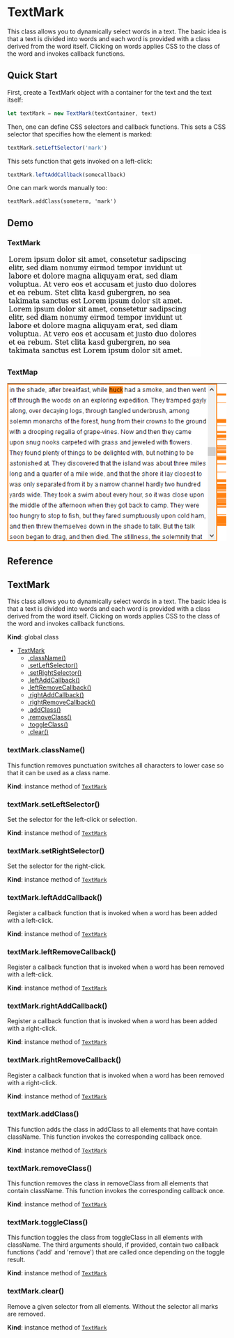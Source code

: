 # TextMark
This class allows you to dynamically select words in a text. The basic idea
is that a text is divided into words and each word is provided with a class
derived from the word itself. Clicking on words applies CSS to the class of
the word and invokes callback functions.
## Quick Start
First, create a TextMark object with a container for the text and the text
itself:
```javascript
let textMark = new TextMark(textContainer, text)
```
Then, one can define CSS selectors and callback functions.
This sets a CSS selector that specifies how the element is marked:
```javascript
textMark.setLeftSelector('mark')
```
This sets function that gets invoked on a left-click:
```javascript
textMark.leftAddCallback(somecallback)
```
One can mark words manually too:
```
textMark.addClass(someterm, 'mark')
```
## Demo
### TextMark
![Demo](textmark.gif)
### TextMap
![Demo](textmap.png)
## Reference
<a name="TextMark"></a>

## TextMark
This class allows you to dynamically select words in a text. The basic idea
is that a text is divided into words and each word is provided with a class
derived from the word itself. Clicking on words applies CSS to the class of
the word and invokes callback functions.

**Kind**: global class

* [TextMark](#TextMark)
    * [.className()](#TextMark+className)
    * [.setLeftSelector()](#TextMark+setLeftSelector)
    * [.setRightSelector()](#TextMark+setRightSelector)
    * [.leftAddCallback()](#TextMark+leftAddCallback)
    * [.leftRemoveCallback()](#TextMark+leftRemoveCallback)
    * [.rightAddCallback()](#TextMark+rightAddCallback)
    * [.rightRemoveCallback()](#TextMark+rightRemoveCallback)
    * [.addClass()](#TextMark+addClass)
    * [.removeClass()](#TextMark+removeClass)
    * [.toggleClass()](#TextMark+toggleClass)
    * [.clear()](#TextMark+clear)

<a name="TextMark+className"></a>

### textMark.className()
This function removes punctuation switches all characters to lower case
so that it can be used as a class name.

**Kind**: instance method of [<code>TextMark</code>](#TextMark)
<a name="TextMark+setLeftSelector"></a>

### textMark.setLeftSelector()
Set the selector for the left-click or selection.

**Kind**: instance method of [<code>TextMark</code>](#TextMark)
<a name="TextMark+setRightSelector"></a>

### textMark.setRightSelector()
Set the selector for the right-click.

**Kind**: instance method of [<code>TextMark</code>](#TextMark)
<a name="TextMark+leftAddCallback"></a>

### textMark.leftAddCallback()
Register a callback function that is invoked when a word has been added
with a left-click.

**Kind**: instance method of [<code>TextMark</code>](#TextMark)
<a name="TextMark+leftRemoveCallback"></a>

### textMark.leftRemoveCallback()
Register a callback function that is invoked when a word has been removed
with a left-click.

**Kind**: instance method of [<code>TextMark</code>](#TextMark)
<a name="TextMark+rightAddCallback"></a>

### textMark.rightAddCallback()
Register a callback function that is invoked when a word has been added
with a right-click.

**Kind**: instance method of [<code>TextMark</code>](#TextMark)
<a name="TextMark+rightRemoveCallback"></a>

### textMark.rightRemoveCallback()
Register a callback function that is invoked when a word has been removed
with a right-click.

**Kind**: instance method of [<code>TextMark</code>](#TextMark)
<a name="TextMark+addClass"></a>

### textMark.addClass()
This function adds the class in addClass to all elements that have
contain className. This function invokes the corresponding callback once.

**Kind**: instance method of [<code>TextMark</code>](#TextMark)
<a name="TextMark+removeClass"></a>

### textMark.removeClass()
This function removes the class in removeClass from all elements that
contain className. This function invokes the corresponding callback once.

**Kind**: instance method of [<code>TextMark</code>](#TextMark)
<a name="TextMark+toggleClass"></a>

### textMark.toggleClass()
This function toggles the class from toggleClass in all elements with
className. The third arguments should, if provided, contain two callback
functions ('add' and 'remove') that are called once depending on the
toggle result.

**Kind**: instance method of [<code>TextMark</code>](#TextMark)
<a name="TextMark+clear"></a>

### textMark.clear()
Remove a given selector from all elements. Without the selector all marks
are removed.

**Kind**: instance method of [<code>TextMark</code>](#TextMark)
